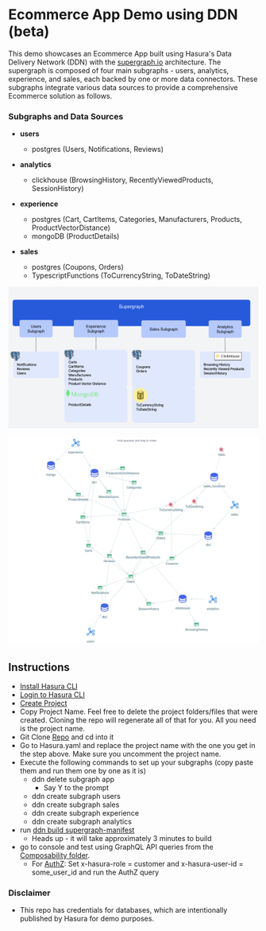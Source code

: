# Ecommerce App Demo using DDN (beta)
This demo showcases an Ecommerce App built using Hasura's Data Delivery Network (DDN) with the [supergraph.io](https://supergraph.io/) architecture. The supergraph is composed of four main subgraphs - users, analytics, experience, and sales, each backed by one or more data connectors. These subgraphs integrate various data sources to provide a comprehensive Ecommerce solution as follows.

### Subgraphs and Data Sources

- **users**
  - postgres (Users, Notifications, Reviews)
  
- **analytics**
  - clickhouse (BrowsingHistory, RecentlyViewedProducts, SessionHistory)
  
- **experience**
  - postgres (Cart, CartItems, Categories, Manufacturers, Products, ProductVectorDistance)
  - mongoDB (ProductDetails)
  
- **sales**
  - postgres (Coupons, Orders)
  - TypescriptFunctions (ToCurrencyString, ToDateString)

![alt text](image-1.png)

![alt text](image-2.png)

## Instructions

- [Install Hasura CLI](https://hasura.io/docs/3.0/cli/installation)
- [Login to Hasura CLI](https://hasura.io/docs/3.0/cli/commands/login)
- [Create Project](https://hasura.io/docs/3.0/cli/commands/create-project)
- Copy Project Name. Feel free to delete the project folders/files that were created. Cloning the repo will regenerate all of that for you. All you need is the project name.
- Git Clone [Repo](https://github.com/hasura/ddn_beta_ecommerce.git) and cd into it
- Go to Hasura.yaml and replace the project name with the one you get in the step above. Make sure you uncomment the project name. 
- Execute the following commands to set up your subgraphs (copy paste them and run them one by one as it is)
    - ddn delete subgraph app
        - Say Y to the prompt
    - ddn create subgraph users
    - ddn create subgraph sales
    - ddn create subgraph experience
    - ddn create subgraph analytics
- run [ddn build supergraph-manifest](https://hasura.io/docs/3.0/cli/commands/build-supergraph-manifest)
    - Heads up - it will take approximately 3 minutes to build
- go to console and test using GraphQL API queries from the [Composability folder](https://github.com/hasura/ddn_beta_ecommerce/tree/main/Composability).
  - For [AuthZ](https://github.com/hasura/ddn_beta_ecommerce/blob/main/Composability/authZ.graphQL): Set x-hasura-role = customer and x-hasura-user-id = some_user_id and run the AuthZ query

### Disclaimer
- This repo has credentials for databases, which are intentionally published by Hasura for demo purposes.
